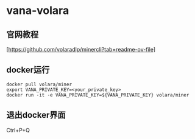 # vana-volara
## 官网教程
[https://github.com/volaradlp/minercli?tab=readme-ov-file]
## docker运行
```
docker pull volara/miner
export VANA_PRIVATE_KEY=<your_private_key>
docker run -it -e VANA_PRIVATE_KEY=${VANA_PRIVATE_KEY} volara/miner
```
## 退出docker界面
Ctrl+P+Q
